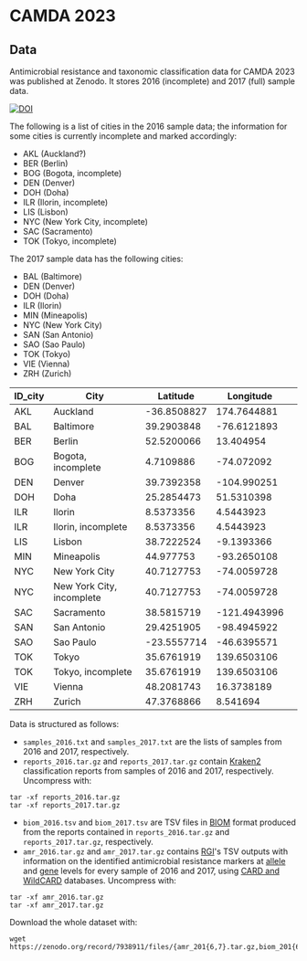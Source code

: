 # CAMDA 2023

## Data

Antimicrobial resistance and taxonomic classification data for CAMDA 2023 was
published at Zenodo. It stores 2016 (incomplete) and 2017
(full) sample data.

[![DOI](https://zenodo.org/badge/DOI/10.5281/zenodo.7938911.svg)](https://doi.org/10.5281/zenodo.7938911)

The following is a list of cities in the 2016 sample data; the information for
some cities is currently incomplete and marked accordingly:

- AKL (Auckland?)
- BER (Berlin)
- BOG (Bogota, incomplete)
- DEN (Denver)
- DOH (Doha)
- ILR (Ilorin, incomplete)
- LIS (Lisbon)
- NYC (New York City, incomplete)
- SAC (Sacramento)
- TOK (Tokyo, incomplete)

The 2017 sample data has the following cities:

- BAL (Baltimore)
- DEN (Denver)
- DOH (Doha)
- ILR (Ilorin)
- MIN (Mineapolis)
- NYC (New York City)
- SAN (San Antonio)
- SAO (Sao Paulo)
- TOK (Tokyo)
- VIE (Vienna)
- ZRH (Zurich)

|ID_city	|City	|Latitude	|Longitude|  |  
|---------|-----|---------|---------|--|  
|AKL	|Auckland	|-36.8508827	|174.7644881|    |  
|BAL	|Baltimore	|39.2903848|	-76.6121893  ||    
|BER	|Berlin	|52.5200066	|13.404954  |  |  
|BOG	|Bogota, incomplete	|4.7109886|	-74.072092||    
|DEN	|Denver	|39.7392358|	-104.990251|  |  
|DOH	|Doha	|25.2854473	|51.5310398|  |  
|ILR	|Ilorin	|8.5373356	|4.5443923|  |  
|ILR	|Ilorin, incomplete	|8.5373356|	4.5443923||    
|LIS	|Lisbon	|38.7222524|	-9.1393366|  |  
|MIN	|Mineapolis|	44.977753	|-93.2650108| |   
|NYC	|New York City|	40.7127753	|-74.0059728||    
|NYC	|New York City, incomplete|	40.7127753|	-74.0059728||    
|SAC	|Sacramento	|38.5815719|	-121.4943996|  |  
|SAN	|San Antonio	|29.4251905	|-98.4945922|  |  
|SAO	|Sao Paulo	|-23.5557714	|-46.6395571|  |  
|TOK	|Tokyo	|35.6761919|	139.6503106|  |  
|TOK	|Tokyo, incomplete	|35.6761919|	139.6503106||    
|VIE	|Vienna|	48.2081743	|16.3738189|  |  
|ZRH|	Zurich	|47.3768866	|8.541694|  |  
    
Data is structured as follows:

- `samples_2016.txt` and `samples_2017.txt` are the lists of samples from 2016 and
2017, respectively.
- `reports_2016.tar.gz` and `reports_2017.tar.gz` contain
[Kraken2](https://ccb.jhu.edu/software/kraken2/) classification reports from samples
of 2016 and 2017, respectively. Uncompress with:

```shell
tar -xf reports_2016.tar.gz
tar -xf reports_2017.tar.gz
```

- `biom_2016.tsv` and `biom_2017.tsv` are TSV files in [BIOM](https://biom-format.org/)
format produced from the reports contained in `reports_2016.tar.gz` and `reports_2017.tar.gz`,
respectively.
- `amr_2016.tar.gz` and `amr_2017.tar.gz` contains [RGI](https://github.com/arpcard/rgi)'s
TSV outputs with information on the identified antimicrobial resistance markers at
[allele](https://github.com/arpcard/rgi#rgi-bwt-read-mapping-results-at-allele-level)
and [gene](https://github.com/arpcard/rgi#rgi-bwt-read-mapping-results-at-gene-level)
levels for every sample of 2016 and 2017, using [CARD and WildCARD](https://card.mcmaster.ca/)
databases. Uncompress with:

```shell
tar -xf amr_2016.tar.gz
tar -xf amr_2017.tar.gz
```

Download the whole dataset with:

```shell
wget https://zenodo.org/record/7938911/files/{amr_201{6,7}.tar.gz,biom_201{6,7}.tsv,reports_201{6,7}.tar.gz,samples_201{6,7}.txt}
```
